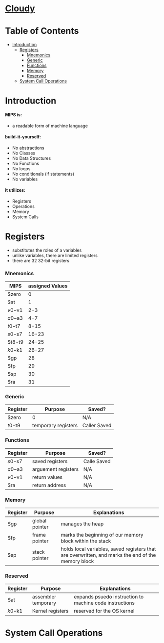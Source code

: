 # [Cloudy](https://cloudy-word-cloud.herokuapp.com/)


Table of Contents
=================

   * [Introduction](#Introduction)
      * [Registers](#Registers)
        * [Mnemonics](#Mnemocis)
        * [Generic](#Generic)
        * [Functions](#Functions)
        * [Memory](#Memory)
        * [Reserved](#Reserved)
      * [System Call Operations](#System)
        


# Introduction

#### MIPS is:
- a readable form of machine language

#### build-it-yourself:
- No abstractions
- No Classes
- No Data Structures
- No Functions
- No loops
- No conditionals (if statements)
- No variables

#### it utilizes:
- Registers
- Operations
- Memory
- System Calls


# Registers 
- substitutes the roles of a variables
- unlike variables, there are limited registers
- there are 32 32-bit registers

### Mnemonics

| MIPS     | assigned Values |
| ----------- | ----------- |
| $zero | 0 |
| $at | 1 |
| $v0-$v1 | 2-3 |
| $a0-$a3 | 4-7 |
| $t0-$t7 | 8-15 |
| $s0-$s7 | 16-23 |
| $t8-t9 | 24-25 |
| $k0-$k1 | 26-27 |
| $gp | 28 |
| $fp | 29 |
| $sp | 30 |
| $ra | 31 |


### Generic

| Register     | Purpose | Saved? |
| ----------- | ----------- | --- |
| $zero | 0 | N/A |
| $t0-$t9 | temporary registers | Caller Saved |

### Functions

| Register     | Purpose | Saved? |
| ----------- | ----------- | --- |
| $s0-$s7 | saved registers | Calle Saved |
| $a0-$a3 | arguement registers | N/A |
| $v0-$v1 | return values | N/A |
| $ra | return address | N/A |

### Memory

| Register     | Purpose | Explanations |
| ----------- | ----------- | --- |
| $gp | global pointer | manages the heap |
| $fp | frame pointer | marks the beginning of our memory block within the stack |
| $sp | stack pointer | holds local variables, saved registers that are overwritten, and marks the end of the memory block |


### Reserved

| Register     | Purpose | Explanations |
| ----------- | ----------- | --- |
| $at | assembler temporary | expands psuedo instruction to machine code instructions |
| $k0-$k1 | Kernel registers | reserved for the OS kernel |

# System Call Operations
